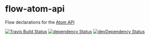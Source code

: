# flow-atom-api

Flow declarations for the [Atom API](https://atom.io/docs/api/v1.7.3/AtomEnvironment)

[![Travis Build Status](https://travis-ci.org/flow-atom/flow-atom-api.svg?branch=master)](https://travis-ci.org/flow-atom/flow-atom-api)
[![dependency Status](https://david-dm.org/flow-atom/flow-atom-api/status.svg)](https://david-dm.org/flow-atom/flow-atom-api#info=dependencies)
[![devDependency Status](https://david-dm.org/flow-atom/flow-atom-api/dev-status.svg)](https://david-dm.org/flow-atom/flow-atom-api#info=devDependencies)
